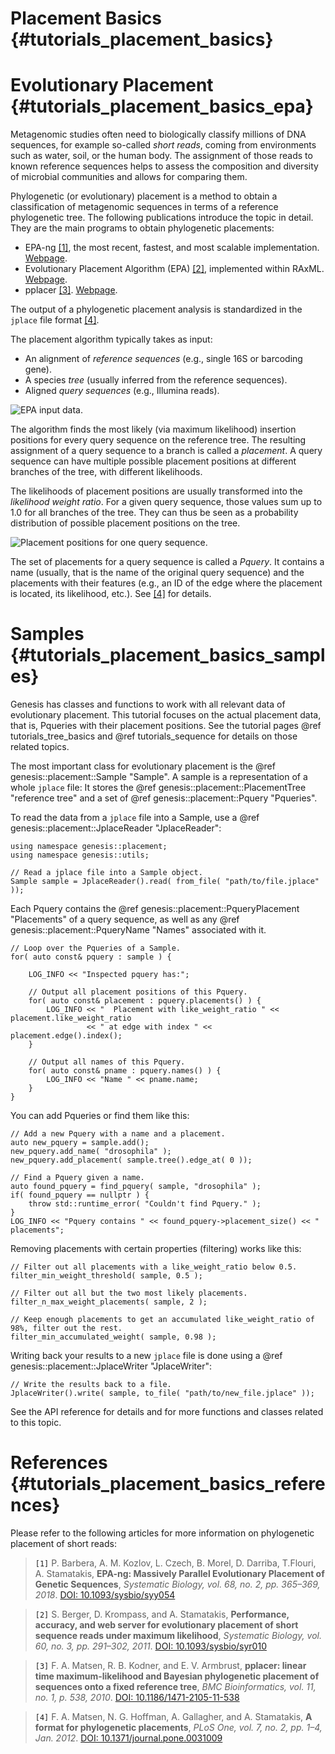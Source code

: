 Placement Basics {#tutorials_placement_basics}
===========

# Evolutionary Placement {#tutorials_placement_basics_epa}

Metagenomic studies often need to biologically classify millions of DNA sequences, for example
so-called *short reads*, coming from environments such as water, soil, or the human body.
The assignment of those reads to known reference sequences helps to assess
the composition and diversity of microbial communities and allows for comparing them.

Phylogenetic (or evolutionary) placement is a method to obtain a classification of metagenomic sequences in terms of a reference phylogenetic tree. The following publications introduce the topic in detail. They are the main programs to obtain phylogenetic placements:

 *  EPA-ng [[1]](#placement_references_1), the most recent, fastest, and most scalable implementation. [Webpage](https://github.com/Pbdas/epa-ng).
 *  Evolutionary Placement Algorithm (EPA) [[2]](#placement_references_2), implemented within RAxML.
    [Webpage](http://sco.h-its.org/exelixis/web/software/epa/index.html).
 *  pplacer [[3]](#placement_references_3).
    [Webpage](http://matsen.fhcrc.org/pplacer/).

<!-- In the following description, we will focus on EPA, although both programs work similarly. -->
The output of a phylogenetic placement analysis is standardized in the `jplace` file format [[4]](#placement_references_4).

The placement algorithm typically takes as input:

 *  An alignment of *reference sequences* (e.g., single 16S or barcoding gene).
 *  A species *tree* (usually inferred from the reference sequences).
 *  Aligned *query sequences* (e.g., Illumina reads).

![EPA input data.](placement/epa_input.png)

The algorithm finds the most likely (via maximum likelihood) insertion positions for every query
sequence on the reference tree. The resulting assignment of a query sequence to a branch is
called a *placement*. A query sequence can have multiple possible placement positions at different
branches of the tree, with different likelihoods.

The likelihoods of placement positions are usually transformed into the *likelihood weight ratio*.
For a given query sequence, those values sum up to 1.0 for all branches of the tree.
They can thus be seen as a probability distribution of possible placement positions on the tree.

![Placement positions for one query sequence.](placement/epa_placement.png)

The set of placements for a query sequence is called a *Pquery*. It contains a name (usually, that
is the name of the original query sequence) and the placements with their features (e.g., an ID of
the edge where the placement is located, its likelihood, etc.).
See [[4]](#placement_references_4) for details.

# Samples {#tutorials_placement_basics_samples}

Genesis has classes and functions to work with all relevant data of evolutionary placement.
This tutorial focuses on the actual placement data, that is, Pqueries with their placement
positions.
See the tutorial pages @ref tutorials_tree_basics and @ref tutorials_sequence for details on those
related topics.

The most important class for evolutionary placement is the @ref genesis::placement::Sample "Sample".
A sample is a representation of a whole `jplace` file: It stores the
@ref genesis::placement::PlacementTree "reference tree" and a set of
@ref genesis::placement::Pquery "Pqueries".

To read the data from a `jplace` file into a Sample, use a
@ref genesis::placement::JplaceReader "JplaceReader":

~~~{.cpp}
using namespace genesis::placement;
using namespace genesis::utils;

// Read a jplace file into a Sample object.
Sample sample = JplaceReader().read( from_file( "path/to/file.jplace" ));
~~~

Each Pquery contains the @ref genesis::placement::PqueryPlacement "Placements" of a query sequence,
as well as any @ref genesis::placement::PqueryName "Names" associated with it.

~~~{.cpp}
// Loop over the Pqueries of a Sample.
for( auto const& pquery : sample ) {

    LOG_INFO << "Inspected pquery has:";

    // Output all placement positions of this Pquery.
    for( auto const& placement : pquery.placements() ) {
        LOG_INFO << "  Placement with like_weight_ratio " << placement.like_weight_ratio
                 << " at edge with index " << placement.edge().index();
    }

    // Output all names of this Pquery.
    for( auto const& pname : pquery.names() ) {
        LOG_INFO << "Name " << pname.name;
    }
}
~~~

You can add Pqueries or find them like this:

~~~{.cpp}
// Add a new Pquery with a name and a placement.
auto new_pquery = sample.add();
new_pquery.add_name( "drosophila" );
new_pquery.add_placement( sample.tree().edge_at( 0 ));

// Find a Pquery given a name.
auto found_pquery = find_pquery( sample, "drosophila" );
if( found_pquery == nullptr ) {
    throw std::runtime_error( "Couldn't find Pquery." );
}
LOG_INFO << "Pquery contains " << found_pquery->placement_size() << " placements";
~~~

Removing placements with certain properties (filtering) works like this:

~~~{.cpp}
// Filter out all placements with a like_weight_ratio below 0.5.
filter_min_weight_threshold( sample, 0.5 );

// Filter out all but the two most likely placements.
filter_n_max_weight_placements( sample, 2 );

// Keep enough placements to get an accumulated like_weight_ratio of 98%, filter out the rest.
filter_min_accumulated_weight( sample, 0.98 );
~~~

Writing back your results to a new `jplace` file is done using a
@ref genesis::placement::JplaceWriter "JplaceWriter":

~~~{.cpp}
// Write the results back to a file.
JplaceWriter().write( sample, to_file( "path/to/new_file.jplace" ));
~~~

See the API reference for details and for more functions and classes related to this topic.

# References {#tutorials_placement_basics_references}

Please refer to the following articles for more information on phylogenetic placement of short
reads:

> <a name="placement_references_1">`[1]`</a> P. Barbera, A. M. Kozlov, L. Czech, B. Morel, D. Darriba, T.Flouri, A. Stamatakis,
> **EPA-ng: Massively Parallel Evolutionary Placement of Genetic Sequences**,
> *Systematic Biology, vol. 68, no. 2, pp. 365–369, 2018*.
> [DOI: 10.1093/sysbio/syy054](https://doi.org/10.1093/sysbio/syy054)

> <a name="placement_references_2">`[2]`</a> S. Berger, D. Krompass, and A. Stamatakis,
> **Performance, accuracy, and web server for evolutionary placement of short sequence reads
> under maximum likelihood**,
> *Systematic Biology, vol. 60, no. 3, pp. 291–302, 2011*.
> [DOI: 10.1093/sysbio/syr010](http://dx.doi.org/10.1093/sysbio/syr010)

> <a name="placement_references_3">`[3]`</a> F. A. Matsen, R. B. Kodner, and E. V. Armbrust,
> **pplacer: linear time maximum-likelihood and Bayesian phylogenetic placement of sequences
> onto a fixed reference tree**,
> *BMC Bioinformatics, vol. 11, no. 1, p. 538, 2010*.
> [DOI: 10.1186/1471-2105-11-538](http://dx.doi.org/10.1186/1471-2105-11-538)

> <a name="placement_references_4">`[4]`</a> F. A. Matsen, N. G. Hoffman, A. Gallagher, and A. Stamatakis,
> **A format for phylogenetic placements**,
> *PLoS One, vol. 7, no. 2, pp. 1–4, Jan. 2012*.
> [DOI: 10.1371/journal.pone.0031009](http://dx.doi.org/10.1371/journal.pone.0031009)
